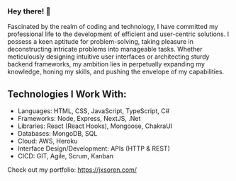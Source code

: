 ### Hey there! 👋

Fascinated by the realm of coding and technology, I have committed my professional life to the development of efficient and user-centric solutions. I possess a keen aptitude for problem-solving, taking pleasure in deconstructing intricate problems into manageable tasks. Whether meticulously designing intuitive user interfaces or architecting sturdy backend frameworks, my ambition lies in perpetually expanding my knowledge, honing my skills, and pushing the envelope of my capabilities.

## Technologies I Work With:

- Languages: HTML, CSS, JavaScript, TypeScript, C#
- Frameworks: Node, Express, NextJS, .Net
- Libraries: React (React Hooks), Mongoose, ChakraUI
- Databases: MongoDB, SQL
- Cloud: AWS, Heroku
- Interface Design/Development: APIs (HTTP & REST)
- CICD: GIT, Agile, Scrum, Kanban

Check out my portfolio: <a href="https://jxsoren.com/" target="_blank">https://jxsoren.com/</a>

